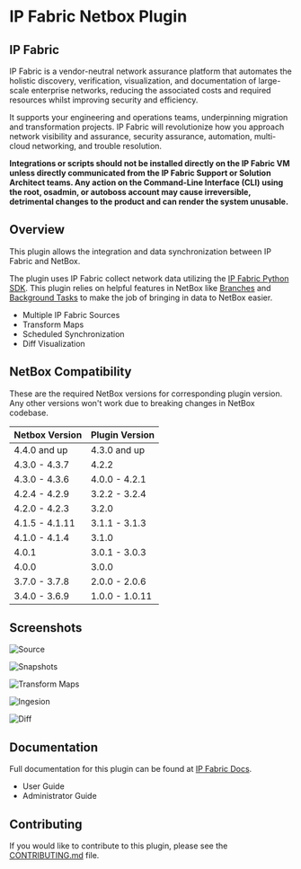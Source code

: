 # IP Fabric Netbox Plugin

## IP Fabric

IP Fabric is a vendor-neutral network assurance platform that automates the
holistic discovery, verification, visualization, and documentation of
large-scale enterprise networks, reducing the associated costs and required
resources whilst improving security and efficiency.

It supports your engineering and operations teams, underpinning migration and
transformation projects. IP Fabric will revolutionize how you approach network
visibility and assurance, security assurance, automation, multi-cloud
networking, and trouble resolution.

**Integrations or scripts should not be installed directly on the IP Fabric VM unless directly communicated from the
IP Fabric Support or Solution Architect teams.  Any action on the Command-Line Interface (CLI) using the root, osadmin,
or autoboss account may cause irreversible, detrimental changes to the product and can render the system unusable.**

## Overview

This plugin allows the integration and data synchronization between IP Fabric and NetBox.

The plugin uses IP Fabric collect network data utilizing the [IP Fabric Python SDK](https://gitlab.com/ip-fabric/integrations/python-ipfabric). This plugin relies on helpful features in NetBox like [Branches](https://docs.netboxlabs.com/netbox-extensions/branching/) and [Background Tasks](https://netboxlabs.com/docs/netbox/en/stable/plugins/development/background-tasks/) to make the job of bringing in data to NetBox easier.

- Multiple IP Fabric Sources
- Transform Maps
- Scheduled Synchronization
- Diff Visualization

## NetBox Compatibility
These are the required NetBox versions for corresponding plugin version. Any other versions won't work due to breaking changes in NetBox codebase.

| Netbox Version | Plugin Version |
|----------------|----------------|
| 4.4.0 and up   | 4.3.0 and up   |
| 4.3.0 - 4.3.7  | 4.2.2          |
| 4.3.0 - 4.3.6  | 4.0.0 - 4.2.1  |
| 4.2.4 - 4.2.9  | 3.2.2 - 3.2.4  |
| 4.2.0 - 4.2.3  | 3.2.0          |
| 4.1.5 - 4.1.11 | 3.1.1 - 3.1.3  |
| 4.1.0 - 4.1.4  | 3.1.0          |
| 4.0.1          | 3.0.1 - 3.0.3  |
| 4.0.0          | 3.0.0          |
| 3.7.0 - 3.7.8  | 2.0.0 - 2.0.6  |
| 3.4.0 - 3.6.9  | 1.0.0 - 1.0.11 |

## Screenshots

![Source](docs/images/user_guide/source_sync.png)

![Snapshots](docs/images/user_guide/snapshot_detail.png)

![Transform Maps](docs/images/user_guide/tm_edit_hostname.png)

![Ingesion](docs/images/user_guide/ingestion_detail.png)

![Diff](docs/images/user_guide/branch_changes_update_diff.png)

## Documentation

Full documentation for this plugin can be found at [IP Fabric Docs](https://docs.ipfabric.io/main/integrations/netbox/).

- User Guide
- Administrator Guide

## Contributing

If you would like to contribute to this plugin, please see the [CONTRIBUTING.md](CONTRIBUTING.md) file.
